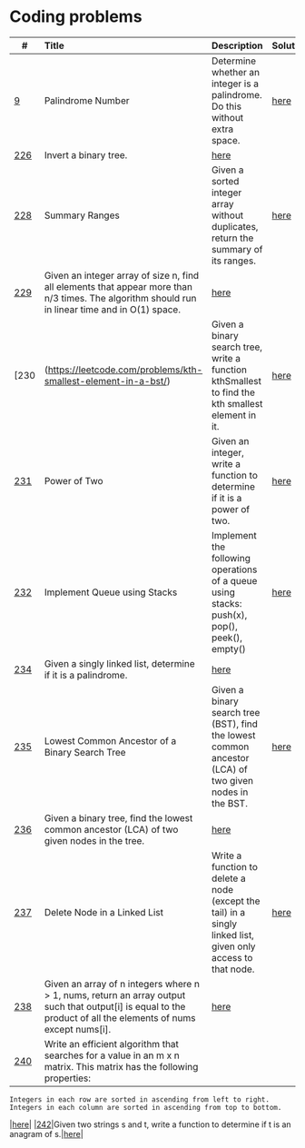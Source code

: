 # Coding problems

|#|Title|Description|Solution|
|---|:----- |:----------- |:-------- |
|[9](https://leetcode.com/problems/palindrome-number/)|Palindrome Number|Determine whether an integer is a palindrome. Do this without extra space.|[here](./leetcode/009_PalindromeNumber.java)|
|[226](https://leetcode.com/problems/invert-binary-tree/)|Invert a binary tree.|[here](./leetcode/226_InvertBT.java)|
|[228](https://leetcode.com/problems/summary-ranges/)|Summary Ranges|Given a sorted integer array without duplicates, return the summary of its ranges.|[here](./leetcode/228_SummaryRanges.java)|
|[229](https://leetcode.com/problems/majority-element-ii/)|Given an integer array of size n, find all elements that appear more than  n/3  times. The algorithm should run in linear time and in O(1) space.|[here](./leetcode/229_MajorityElement.java)|
|[230|(https://leetcode.com/problems/kth-smallest-element-in-a-bst/)|Given a binary search tree, write a function kthSmallest to find the kth smallest element in it.|[here](./leetcode/230_KthSmallestBST.java)|
|[231](https://leetcode.com/problems/power-of-two/)|Power of Two|Given an integer, write a function to determine if it is a power of two.|[here](./leetcode/231_PowerOfTwo.java)|
|[232](https://leetcode.com/problems/implement-queue-using-stacks/)|Implement Queue using Stacks|Implement the following operations of a queue using stacks: push(x), pop(), peek(), empty()|[here](./leetcode/232_QueueUsingStack.java)|
|[234](https://leetcode.com/problems/palindrome-linked-list/)|Given a singly linked list, determine if it is a palindrome.|[here](./leetcode/234_PalindromeLinkedList.java)|
|[235](https://leetcode.com/problems/lowest-common-ancestor-of-a-binary-search-tree/)|Lowest Common Ancestor of a Binary Search Tree|Given a binary search tree (BST), find the lowest common ancestor (LCA) of two given nodes in the BST.|[here](./leetcode/235_LCAofBST.java)|
|[236](https://leetcode.com/problems/lowest-common-ancestor-of-a-binary-tree/)|Given a binary tree, find the lowest common ancestor (LCA) of two given nodes in the tree.|[here](./leetcode/236_LCAofBT.java)|
|[237](https://leetcode.com/problems/delete-node-in-a-linked-list/)|Delete Node in a Linked List|Write a function to delete a node (except the tail) in a singly linked list, given only access to that node.|[here](./leetcode/237_DeleteNodeInLinkedList.java)|
|[238](https://leetcode.com/problems/product-of-array-except-self/)|Given an array of n integers where n > 1, nums, return an array output such that output[i] is equal to the product of all the elements of nums except nums[i].|[here](./leetcode/238_ProductExcpSelf.java)|
|[240](https://leetcode.com/problems/search-a-2d-matrix-ii/)|Write an efficient algorithm that searches for a value in an m x n matrix. This matrix has the following properties:
    Integers in each row are sorted in ascending from left to right.
    Integers in each column are sorted in ascending from top to bottom.
|[here](./leetcode/240_Search2DMatrix.java)|
|[242](https://leetcode.com/problems/valid-anagram/)|Given two strings s and t, write a function to determine if t is an anagram of s.|[here](./leetcode/242_ValidAnagram.java)|



